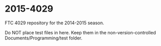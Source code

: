 2015-4029
=========

FTC 4029 repository for the 2014-2015 season. 

Do NOT place test files in here. Keep them in the non-version-controlled Documents/Programming/test folder.
